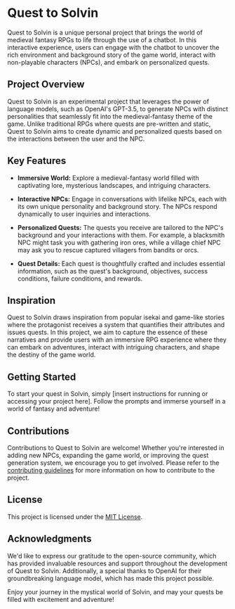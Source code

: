 # Quest to Solvin

Quest to Solvin is a unique personal project that brings the world of medieval fantasy RPGs to life through the use of a chatbot. In this interactive experience, users can engage with the chatbot to uncover the rich environment and background story of the game world, interact with non-playable characters (NPCs), and embark on personalized quests.

## Project Overview

Quest to Solvin is an experimental project that leverages the power of language models, such as OpenAI's GPT-3.5, to generate NPCs with distinct personalities that seamlessly fit into the medieval-fantasy theme of the game. Unlike traditional RPGs where quests are pre-written and static, Quest to Solvin aims to create dynamic and personalized quests based on the interactions between the user and the NPC.

## Key Features

- **Immersive World:** Explore a medieval-fantasy world filled with captivating lore, mysterious landscapes, and intriguing characters.

- **Interactive NPCs:** Engage in conversations with lifelike NPCs, each with its own unique personality and background story. The NPCs respond dynamically to user inquiries and interactions.

- **Personalized Quests:** The quests you receive are tailored to the NPC's background and your interactions with them. For example, a blacksmith NPC might task you with gathering iron ores, while a village chief NPC may ask you to rescue captured villagers from bandits or orcs.

- **Quest Details:** Each quest is thoughtfully crafted and includes essential information, such as the quest's background, objectives, success conditions, failure conditions, and rewards.

## Inspiration

Quest to Solvin draws inspiration from popular isekai and game-like stories where the protagonist receives a system that quantifies their attributes and issues quests. In this project, we aim to capture the essence of these narratives and provide users with an immersive RPG experience where they can embark on adventures, interact with intriguing characters, and shape the destiny of the game world.

## Getting Started

To start your quest in Solvin, simply [insert instructions for running or accessing your project here]. Follow the prompts and immerse yourself in a world of fantasy and adventure!

## Contributions

Contributions to Quest to Solvin are welcome! Whether you're interested in adding new NPCs, expanding the game world, or improving the quest generation system, we encourage you to get involved. Please refer to the [contributing guidelines](CONTRIBUTING.md) for more information on how to contribute to the project.

## License

This project is licensed under the [MIT License](LICENSE.md).

## Acknowledgments

We'd like to express our gratitude to the open-source community, which has provided invaluable resources and support throughout the development of Quest to Solvin. Additionally, a special thanks to OpenAI for their groundbreaking language model, which has made this project possible.

Enjoy your journey in the mystical world of Solvin, and may your quests be filled with excitement and adventure!
